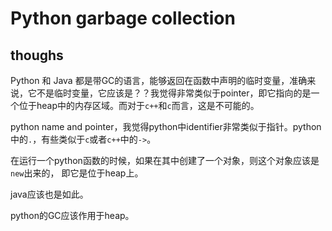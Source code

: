 # Python garbage collection







## thoughs

Python 和 Java 都是带GC的语言，能够返回在函数中声明的临时变量，准确来说，它不是临时变量，它应该是？？我觉得非常类似于pointer，即它指向的是一个位于heap中的内存区域。而对于`c++`和`c`而言，这是不可能的。

python name and pointer，我觉得python中identifier非常类似于指针。python中的`.`，有些类似于`c`或者`c++`中的`->`。

在运行一个python函数的时候，如果在其中创建了一个对象，则这个对象应该是`new`出来的， 即它是位于heap上。

java应该也是如此。

python的GC应该作用于heap。